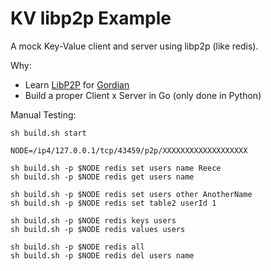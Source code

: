 # KV libp2p Example

A mock Key-Value client and server using libp2p (like redis).

Why:
- Learn [LibP2P](https://libp2p.io/) for [Gordian](https://github.com/rollchains/gordian)
- Build a proper Client x Server in Go (only done in Python)

Manual Testing:
```
sh build.sh start

NODE=/ip4/127.0.0.1/tcp/43459/p2p/XXXXXXXXXXXXXXXXXXX

sh build.sh -p $NODE redis set users name Reece
sh build.sh -p $NODE redis get users name

sh build.sh -p $NODE redis set users other AnotherName
sh build.sh -p $NODE redis set table2 userId 1

sh build.sh -p $NODE redis keys users
sh build.sh -p $NODE redis values users

sh build.sh -p $NODE redis all
sh build.sh -p $NODE redis del users name
```
